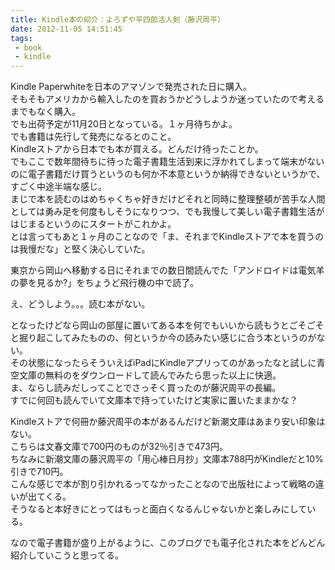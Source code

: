 ```yaml
---
title: Kindle本の紹介：よろずや平四郎活人剣（藤沢周平）
date: 2012-11-05 14:51:45
tags: 
 - book
 - kindle
---
```


Kindle Paperwhiteを日本のアマゾンで発売された日に購入。<br>
そもそもアメリカから輸入したのを買おうかどうしようか迷っていたので考えるまでもなく購入。<br>
でも出荷予定が11月20日となっている。１ヶ月待ちかよ。<br>
でも書籍は先行して発売になるとのこと。<br>
Kindleストアから日本でも本が買える。どんだけ待ったことか。<br>
でもここで数年間待ちに待った電子書籍生活到来に浮かれてしまって端末がないのに電子書籍だけ買うというのも何か不本意というか納得できないというかで、すごく中途半端な感じ。<br>
まじで本を読むのはめちゃくちゃ好きだけどそれと同時に整理整頓が苦手な人間としては勇み足を何度もしそうになりつつ、でも我慢して美しい電子書籍生活がはじまるというのにスタートがこれかよ。<br>
とは言ってもあと１ヶ月のことなので「ま、それまでKindleストアで本を買うのは我慢だな」と堅く決心していた。

<!-- more -->

東京から岡山へ移動する日にそれまでの数日間読んでた「アンドロイドは電気羊の夢を見るか?」をちょうど飛行機の中で読了。

え、どうしよう。。。読む本がない。

となったけどなら岡山の部屋に置いてある本を何でもいいから読もうとごそごそと掘り起こしてみたものの、何というか今の読みたい感じに合う本というのがない。<br>
その状態になったらそういえばiPadにKindleアプリってのがあったなと試しに青空文庫の無料のをダウンロードして読んでみたら思った以上に快適。<br>
ま、ならし読みだしってことでさっそく買ったのが藤沢周平の長編。<br>
すでに何回も読んでいて文庫本で持っていたけど実家に置いたままかな？

Kindleストアで何冊か藤沢周平の本があるんだけど新潮文庫はあまり安い印象はない。<br>
こちらは文春文庫で700円のものが32％引きで473円。<br>
ちなみに新潮文庫の藤沢周平の「用心棒日月抄」文庫本788円がKindleだと10%引きで710円。<br>
こんな感じで本が割り引かれるってなかったことなので出版社によって戦略の違いが出てくる。<br>
そうなると本好きにとってはもっと面白くなるんじゃないかと楽しみにしている。

なので電子書籍が盛り上がるように、このブログでも電子化された本をどんどん紹介していこうと思ってる。
